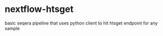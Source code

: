 # nextflow-htsget
basic seqera pipeline that uses python client to hit htsget endpoint for any sample

